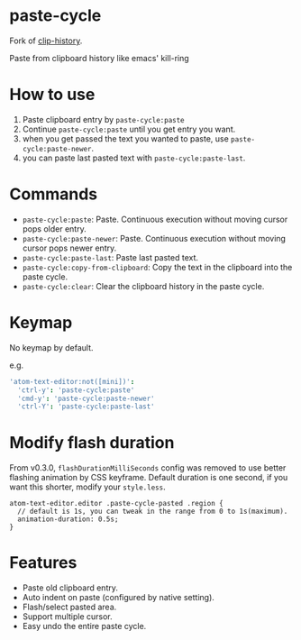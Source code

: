 # paste-cycle

Fork of [clip-history](https://github.com/t9md/atom-clip-history).

Paste from clipboard history like emacs' kill-ring

# How to use

1. Paste clipboard entry by `paste-cycle:paste`
2. Continue `paste-cycle:paste` until you get entry you want.
3. when you get passed the text you wanted to paste, use `paste-cycle:paste-newer`.
4. you can paste last pasted text with `paste-cycle:paste-last`.

# Commands

* `paste-cycle:paste`: Paste. Continuous execution without moving cursor pops older entry.
* `paste-cycle:paste-newer`: Paste. Continuous execution without moving cursor pops newer entry.
* `paste-cycle:paste-last`: Paste last pasted text.
* `paste-cycle:copy-from-clipboard`: Copy the text in the clipboard into the paste cycle.
* `paste-cycle:clear`: Clear the clipboard history in the paste cycle.

# Keymap

No keymap by default.

e.g.

```coffeescript
'atom-text-editor:not([mini])':
  'ctrl-y': 'paste-cycle:paste'
  'cmd-y': 'paste-cycle:paste-newer'
  'ctrl-Y': 'paste-cycle:paste-last'
```

# Modify flash duration

From v0.3.0, `flashDurationMilliSeconds` config was removed to use better flashing animation by CSS keyframe. Default
duration is one second, if you want this shorter, modify your `style.less`.

```less
atom-text-editor.editor .paste-cycle-pasted .region {
  // default is 1s, you can tweak in the range from 0 to 1s(maximum).
  animation-duration: 0.5s;
}
```

# Features

* Paste old clipboard entry.
* Auto indent on paste (configured by native setting).
* Flash/select pasted area.
* Support multiple cursor.
* Easy undo the entire paste cycle.
